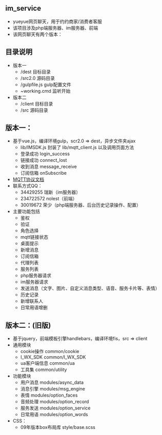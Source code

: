 ## im_service
* yueyue网页聊天，用于约约商家/消费者客服
* 该项目涉及php端服务器、im服务器、前端
* 该网页聊天有两个版本：

## 目录说明
* 版本一
	* /dest 目标目录
	* /src2.0 源码目录
	* /gulpfile.js gulp配置文件
	* ~working.cmd 监听开始
* 版本二
	* /client 目标目录
	* /src	源码目录

## 版本一：
* 基于vue.js，编译环境gulp，scr2.0 => dest，异步文件夹ajax
    * lib/IMSDK.js 封装了 lib/mqtt_client.js 以及调用页面方法
    * 登录成功 login_success 
    * 链接成功 connect_lost
    * 收到消息 message_receive
    * 订阅信箱 onSubscribe
* [MQTT协议文档](http://gitlab.yueus.com/pocoyun-pub/documents/wikis/imcore/apis)
* 联系方式QQ：
    * 34429255 瑞新（im服务器）
    * 234722572 nolest（前端）
    * 30019672 荣少（php端服务器、后台历史记录操作、配置）
* 主要功能包括
    * 鉴权 
    * 验证
    * 角色选择
    * mqtt链接状态
    * 桌面提示
    * 新增消息
    * 订阅信箱
    * 代理列表
    * 服务列表
    * php服务器请求
    * im服务器请求
    * 发送消息（文字、图片、自定义消息类型、语音、服务卡片等、表情）
    * 历史记录
    * 新增联系人
    * 日常用语增删

## 版本二：(旧版)
* 基于jquery，前端模板引擎handlebars，编译环境fis，src => client
* 通用模块
    * cookie操作 common/cookie
    * I_WX_SDK common/I_WX_SDK
    * ua客户端信息 common/ua
    * 工具集 common/utility
* 功能模块
    * 用户消息 modules/async_data
    * 消息引擎 modules/msg_engine
    * 表情 modules/option_faces
    * 音频处理 modules/option_record
    * 服务发送 modules/option_service
    * 日常用语 modules/option_words
* CSS：
    * 09年版本box布局库 style/base.scss
